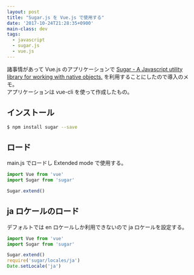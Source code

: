 ```yaml
---
layout: post
title: "Sugar.js を Vue.js で使用する"
date: '2017-10-24T21:28:35+0900'
main-class: dev
tags:
  - javascript
  - sugar.js
  - vue.js
---
```


諸事情があって Vue.js のアプリケーションで [Sugar \- A Javascript utility library for working with native objects\.](https://sugarjs.com/) を利用することにしたので導入のメモ。  
アプリケーションは vue-cli を使って作成したもの。

## インストール

```sh
$ npm install sugar --save
```

## ロード

main.js でロードし Extended mode で使用する。

```js
import Vue from 'vue'
import Sugar from 'sugar'

Sugar.extend()
```

## ja ロケールのロード

デフォルトでは en ロケールしか利用できないので ja ロケールを設定する。

```js
import Vue from 'vue'
import Sugar from 'sugar'

Sugar.extend()
require('sugar/locales/ja')
Date.setLocale('ja')
```
